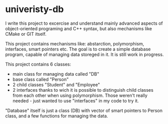 # univeristy-db

I write this project to excercise and understand mainly advanced aspects of object-oriented programing and C++ syntax, but also mechanisms like CMake or GIT itself.

This project contains mechanisms like: abstarction, polymorphism, interfaces, smart pointers etc. The goal is to create a simple database program, capable
of managing data storeged in it. It is still work in progress.

This project contains 6 classes:
- main class for managing data called "DB"
- base class called "Person"
- 2 child classes "Student" and "Employee"
- 2 interfaces thanks to wich it is possible to distinguish child classes from each other when using polymorphism. Those weren't really needed - just wanted to use "interfaces" in my code to try it.


"Database" itself is just a class (DB) with vector of smart pointers to Person class, and a few functions for managing the data.
